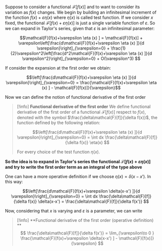 Suppose to consider a functional $\mathcal{F}[f(x)]$ and to want to consider its variation as $f(x)$ changes.
We begin by building an infinitesimal increment of the function $f(x)+\varepsilon \eta(x)$ where $\eta(x)$ is called test function.
If we consider $x$ fixed, the functional $\mathcal{F}[f(x)+\varepsilon \eta (x) ]$ is just a single variable function of $\varepsilon$.
So we can expand in Taylor's series, given that $\varepsilon$ is an infinitesimal parameter:

$$\mathcal{F}[f(x)+\varepsilon \eta (x) ] = \mathcal{F}[f(x)] + \varepsilon\left[\frac{d\mathcal{F}[f(x)+\varepsilon \eta (x) ]}{d \varepsilon}\right]_{\varepsilon=0} + \frac{1}{2}\varepsilon^2\left[\frac{d^2\mathcal{F}[f(x)+\varepsilon \eta (x) ]}{d \varepsilon^2}\right]_{\varepsilon=0} + O(\varepsilon^3) $$

If consider the expansion at the first order we obtain:

$$\left[\frac{d\mathcal{F}[f(x)+\varepsilon \eta (x) ]}{d \varepsilon}\right]_{\varepsilon=0} = \frac{\mathcal{F}[f(x)+\varepsilon \eta (x) ] - \mathcal{F}[f(x)]}{\varepsilon}$$

Now we can define the notion of functional derivative of the first order

>[!info] **Functional derivative of the first order**
>We define functional derivative of the first order of a functional $\mathcal{F}[f(x)]$ respect to $f(x)$, denoted with the symbol $\frac{\delta\mathcal{F}[f]}{\delta f(x)}$, the function defined by the following relation:
>
>$$\left[\frac{d\mathcal{F}[f(x)+\varepsilon \eta (x) ]}{d \varepsilon}\right]_{\varepsilon=0} = \int dx \frac{\delta\mathcal{F}[f]}{\delta f(x)} \eta(x) $$
>
>For every choice of the test function $\eta(x)$.

**So the idea is to expand in Taylor's series the functional $\mathcal{F}[f(x)+\varepsilon \eta (x) ]$ and try to write the first order term as an integral of the type above** 

One can have a more operative definition if we choose $\eta(x)=\delta(x-x')$.
In this way:

$$\left[\frac{d\mathcal{F}[f(x)+\varepsilon \delta(x-x') ]}{d \varepsilon}\right]_{\varepsilon=0} = \int dx \frac{\delta\mathcal{F}[f]}{\delta f(x)} \delta(x-x') = \frac{\delta\mathcal{F}[f]}{\delta f(x')} $$

Now, considering that $x$ is varying and $\varepsilon$ is a parameter, we can write

>[!info] **Functional derivative of the first order (operative definition) **
$$ \frac{\delta\mathcal{F}[f]}{\delta f(x')} = \lim_{\varepsilon\to 0 } \frac{\mathcal{F}[f(x)+\varepsilon  \delta(x-x') ] - \mathcal{F}[f(x)]}{\varepsilon} $$

